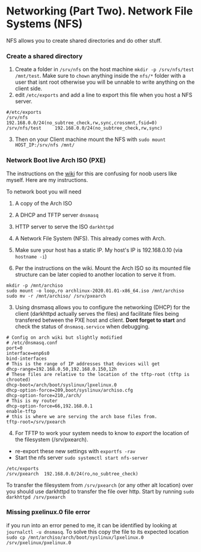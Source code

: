 # Networking (Part Two). Network File Systems (NFS)
NFS allows you to create shared directories and do other stuff.

### Create a shared directory
1. Create a folder in ```/srv/nfs``` on the host machine ```mkdir -p /srv/nfs/test /mnt/test```. Make sure to ```chown``` anything inside the ```nfs/*``` folder with a user that isnt root otherwise you will be unnable to write anything on the client side.
2. edit ```/etc/exports``` and add a line to export this file when you host a NFS server. 
```
#/etc/exports
/srv/nfs        192.168.0.0/24(no_subtree_check,rw,sync,crossmnt,fsid=0)
/srv/nfs/test	  192.168.0.0/24(no_subtree_check,rw,sync)
```
3. Then on your Client machine mount the NFS with ```sudo mount HOST_IP:/srv/nfs /mnt/```

### Network Boot live Arch ISO (PXE)
The instructions on the [wiki](https://wiki.archlinux.org/index.php/PXE#Network) for this are confusing for noob users like myself. Here are my instructions.

To network boot you will need
1. A copy of the Arch ISO
2. A DHCP and TFTP server ```dnsmasq```
3. HTTP server to serve the ISO ```darkhttpd```
4. A Network File System (NFS). This already comes with Arch.

1. Make sure your host has a static IP. My host's IP is 192.168.0.10 (via ```hostname -i```)

2. Per the instructions on the wiki. Mount the Arch ISO so its mounted file structure can be later copied to another location to serve it from.
```
mkdir -p /mnt/archiso
sudo mount -o loop,ro archlinux-2020.01.01-x86_64.iso /mnt/archiso
sudo mv -r /mnt/archiso/ /srv/pxearch
```

3. Using dnsmasq allows you to configure the networking (DHCP) for the client (darkhttpd actually serves the files) and facilitate files being transfered between the PXE host and client. **Dont forget to start** and check the status of ```dnsmasq.service``` when debugging.
```
# Config on arch wiki but slightly modified
# /etc/dnsmasq.conf
port=0
interface=enp6s0
bind-interfaces
# This is the range of IP addresses that devices will get
dhcp-range=192.168.0.50,192.168.0.150,12h
# These files are relative to the location of the tftp-root (tftp is chrooted)
dhcp-boot=/arch/boot/syslinux/lpxelinux.0
dhcp-option-force=209,boot/syslinux/archiso.cfg
dhcp-option-force=210,/arch/
# This is my router
dhcp-option-force=66,192.168.0.1
enable-tftp
# this is where we are serving the arch base files from.
tftp-root=/srv/pxearch
```

4. For TFTP to work your system needs to know to *export* the location of the filesystem (/srv/pxearch). 
* re-export these new settings with ```exportfs -rav```
* Start the nfs server ```sudo systemctl start nfs-server```
```
/etc/exports
/srv/pxearch  192.168.0.0/24(ro,no_subtree_check)
```

To transfer the filesystem from ```/srv/pxearch``` (or any other alt location) over you should use darkhttpd to transfer the file over http.
Start by running ```sudo darkhttpd /srv/pxearch```

### Missing pxelinux.0 file error
if you run into an error pened to me, it can be identified by looking at ```journalctl -u dnsmasq```.
To solve this copy the file to its expected location ```sudo cp /mnt/archiso/arch/boot/syslinux/lpxelinux.0 /srv/pxelinux/pxelinux.0```
